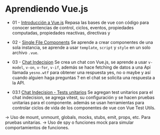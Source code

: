 # Aprendiendo Vue.js

- 01 - [Introducción a Vue.js](01-vue-first-step)
Repasa las bases de vue con código para conocer sentencias de control,
ciclos, eventos, propiedades computadas, propiedades reactivas, directivas y

- 02 - [Single File Components](02-single-file-component)
Se aprende a crear componentes de una sola instancia, se aprende a usar
`template`, `script` y `style` en un solo archivo `.vue`.

- 03 - [Chat Indecision](03-chat-indecision)
Se crea un chat con Vue.js, se aprende a usar `v-model`, `v-on`, `v-for`, `v-if`,
además se hace fetching de datos a una Api llamada `yesno.wtf` para obtener
una respuesta yes, no o maybe y así cuando alguien haga preguntas ? en el chat
se solicita una respuesta a la API.

- 03.1 [Chat Indecision - Tests unitarios](03-chat-indecision)
Se agregan test unitarios para el chat indecision, se agrega vitest, su configuración y se hacen pruebas unitarias para el componente.
además se usan herramientas para controlar ciclos de vida de los componentes de vue con Vue Test Utils.

-> Uso de mount, unmount, globals, mocks, stubs, emit, props, etc. Para pruebas unitarias.
-> Uso de spy o funciones mock para simular comportamientos de funciones.